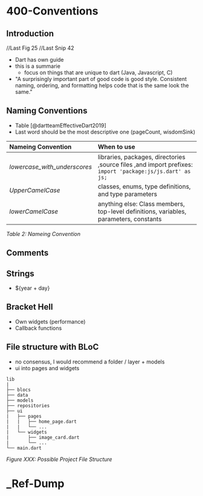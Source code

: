 # 400-Conventions
## Introduction
//Last Fig 25
//Last Snip 42

- Dart has own guide
- this is a summarie
  - focus on things that are unique to dart (Java, Javascript, C)
- "A surprisingly important part of good code is good style. Consistent naming, ordering, and formatting helps code that is the same look the same."

## Naming Conventions
- Table [@dartteamEffectiveDart2019]
- Last word should be the most descriptive one (pageCount, wisdomSink)


| Nameing Convention             | When to use                                                                                               |
| :----------------------------- | :-------------------------------------------------------------------------------------------------------- |
| _lowercase\_with\_underscores_ | libraries, packages, directories ,source files ,and import prefixes: `import 'package:js/js.dart' as js;` |
| _UpperCamelCase_               | classes, enums, type definitions, and type parameters                                                     |
| _lowerCamelCase_               | anything else: Class members, top-level definitions, variables, parameters, constants                     |

_Table 2: Nameing Convention_

## Comments

## Strings
- ${year + day}

## Bracket Hell 
- Own widgets (performance)
- Callback functions

## File structure with BLoC
- no consensus, I would recommend a folder / layer + models
- ui into pages and widgets

```
lib
|
├── blocs
├── data
├── models
├── repositories
├── ui 
|   ├── pages
|   |   ├── home_page.dart
|   |   └── ...
|   └── widgets
|       ├── image_card.dart
|       └── ...
└── main.dart
```
_Figure XXX: Possible Project File Structure_

# _Ref-Dump

